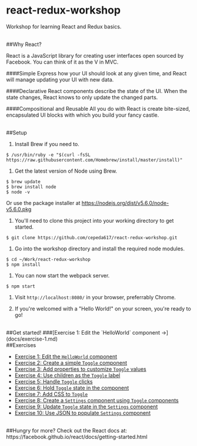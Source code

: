 # react-redux-workshop
Workshop for learning React and Redux basics.

<br>
##Why React?

React is a JavaScript library for creating user interfaces open sourced by Facebook. You can think of it as the V in MVC.

####Simple
Express how your UI should look at any given time, and React will manage updating your UI with new data.

####Declarative
React components describe the state of the UI. When the state changes, React knows to only update the changed parts.

####Compositional and Reusable
All you do with React is create bite-sized, encapsulated UI blocks with which you build your fancy castle.

<br>
##Setup

1. Install Brew if you need to.
  ```
  $ /usr/bin/ruby -e "$(curl -fsSL https://raw.githubusercontent.com/Homebrew/install/master/install)"
  ```

1. Get the latest version of Node using Brew.
  ```
  $ brew update
  $ brew install node
  $ node -v
  ```
  Or use the package installer at https://nodejs.org/dist/v5.6.0/node-v5.6.0.pkg

1. You'll need to clone this project into your working directory to get started.
  ```
  $ git clone https://github.com/cepeda617/react-redux-workshop.git
  ```

1. Go into the workshop directory and install the required node modules.
  ```
  $ cd ~/Work/react-redux-workshop
  $ npm install
  ```

1. You can now start the webpack server.
  ```
  $ npm start
  ```

1. Visit `http://localhost:8080/` in your browser, preferrably Chrome.

1. If you're welcomed with a "Hello World!" on your screen, you're ready to go!

<br>
##Get started!
###[Exercise 1: Edit the `HelloWorld` component &rarr;](docs/exercise-1.md)

<br>
##Exercises

* [Exercise 1: Edit the `HelloWorld` component](docs/exercise-1.md)
* [Exercise 2: Create a simple `Toggle` component](docs/exercise-2.md)
* [Exercise 3: Add properties to customize `Toggle` values](docs/exercise-3.md)
* [Exercise 4: Use children as the `Toggle` label](docs/exercise-4.md)
* [Exercise 5: Handle `Toggle` clicks](docs/exercise-5.md)
* [Exercise 6: Hold `Toggle` state in the component](docs/exercise-6.md)
* [Exercise 7: Add CSS to `Toggle`](docs/exercise-7.md)
* [Exercise 8: Create a `Settings` component using `Toggle` components](docs/exercise-8.md)
* [Exercise 9: Update `Toggle` state in the `Settings` component](docs/exercise-9.md)
* [Exercise 10: Use JSON to populate `Settings` component](docs/exercise-10.md)

<br>
##Hungry for more?
Check out the React docs at:
https://facebook.github.io/react/docs/getting-started.html

